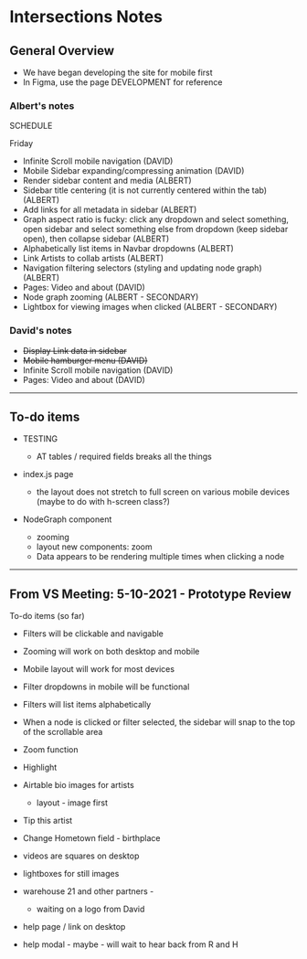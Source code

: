 # Intersections Notes

## General Overview

- We have began developing the site for mobile first
- In Figma, use the page DEVELOPMENT for reference

### Albert's notes

SCHEDULE

Friday

- Infinite Scroll mobile navigation (DAVID)
- Mobile Sidebar expanding/compressing animation (DAVID)
- Render sidebar content and media (ALBERT)
- Sidebar title centering (it is not currently centered within the tab) (ALBERT)
- Add links for all metadata in sidebar (ALBERT)
- Graph aspect ratio is fucky: click any dropdown and select something, open sidebar and select something else from dropdown (keep sidebar open), then collapse sidebar (ALBERT)
- Alphabetically list items in Navbar dropdowns (ALBERT)
- Link Artists to collab artists (ALBERT)
- Navigation filtering selectors (styling and updating node graph) (ALBERT)
- Pages: Video and about (DAVID)
- Node graph zooming (ALBERT - SECONDARY)
- Lightbox for viewing images when clicked (ALBERT - SECONDARY)

### David's notes

- ~~Display Link data in sidebar~~
- ~~Mobile hamburger menu (DAVID)~~
- Infinite Scroll mobile navigation (DAVID)
- Pages: Video and about (DAVID)

---

## To-do items

- TESTING

  - AT tables / required fields breaks all the things

- index.js page

  - the layout does not stretch to full screen on various mobile devices (maybe to do with h-screen class?)

- NodeGraph component

  - zooming
  - layout new components: zoom
  - Data appears to be rendering multiple times when clicking a node

---

## From VS Meeting: 5-10-2021 - Prototype Review

To-do items (so far)

- Filters will be clickable and navigable
- Zooming will work on both desktop and mobile
- Mobile layout will work for most devices
- Filter dropdowns in mobile will be functional
- Filters will list items alphabetically
- When a node is clicked or filter selected, the sidebar will snap to the top of the scrollable area

- Zoom function
- Highlight
- Airtable bio images for artists
  - layout - image first
- Tip this artist
- Change Hometown field - birthplace

- videos are squares on desktop
- lightboxes for still images

- warehouse 21 and other partners -

  - waiting on a logo from David

- help page / link on desktop

- help modal - maybe - will wait to hear back from R and H
